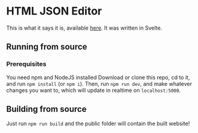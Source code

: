  # HTML JSON Editor
 This is what it says it is, available <a href = "https://json.b3nd3rssbm.repl.co">here</a>. It was written in Svelte.
 ## Running from source
 ### Prerequisites
 You need npm and NodeJS installed
 Download or clone this repo, cd to it, and run `npm install` (or `npm i`). Then, run `npm run dev`, and make whatever changes you want to, which will update in realtime on `localhost:5000`.
 ## Building from source
 Just run `npm run build` and the public folder will contain the built website!